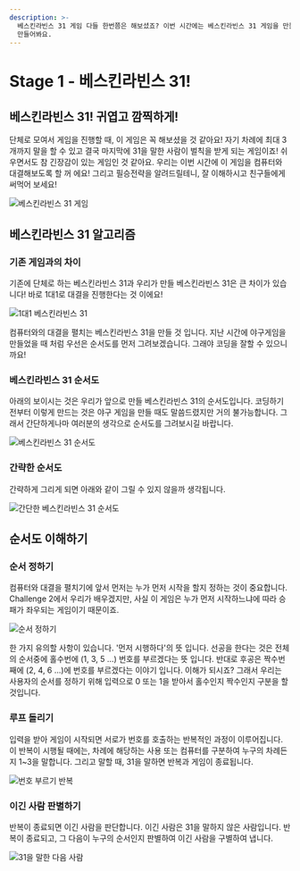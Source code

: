```yaml
---
description: >-
  베스킨라빈스 31 게임 다들 한번쯤은 해보셨죠? 이번 시간에는 베스킨라빈스 31 게임을 만들어봅니다. 우선은 게임에 대해 이해하고
  만들어봐요.
---
```


# Stage 1 - 베스킨라빈스 31!

## 베스킨라빈스 31! 귀엽고 깜찍하게!

단체로 모여서 게임을 진행할 때, 이 게임은 꼭 해보셨을 것 같아요! 자기 차례에 최대 3개까지 말을 할 수 있고 결국 마지막에 31을 말한 사람이 벌칙을 받게 되는 게임이죠! 쉬우면서도 참 긴장감이 있는 게임인 것 같아요. 우리는 이번 시간에 이 게임을 컴퓨터와 대결해보도록 할 꺼 에요! 그리고 필승전략을 알려드릴테니, 잘 이해하시고 친구들에게 써먹어 보세요!

![&#xBCA0;&#xC2A4;&#xD0A8;&#xB77C;&#xBE48;&#xC2A4; 31 &#xAC8C;&#xC784;](../.gitbook/assets/image%20%28126%29.png)

## 베스킨라빈스 31 알고리즘

### 기존 게임과의 차이

기존에 단체로 하는 베스킨라빈스 31과 우리가 만들 베스킨라빈스 31은 큰 차이가 있습니다! 바로 1대1로 대결을 진행한다는 것 이에요!

![1&#xB300;1 &#xBCA0;&#xC2A4;&#xD0A8;&#xB77C;&#xBE48;&#xC2A4; 31](../.gitbook/assets/image%20%28110%29.png)

컴퓨터와의 대결을 펼치는 베스킨라빈스 31을 만들 것 입니다. 지난 시간에 야구게임을 만들었을 때 처럼 우선은 순서도를 먼저 그려보겠습니다. 그래야 코딩을 잘할 수 있으니까요!

### 베스킨라빈스 31 순서도

아래의 보이시는 것은 우리가 앞으로 만들 베스킨라빈스 31의 순서도입니다. 코딩하기 전부터 이렇게 만드는 것은 야구 게임을 만들 때도 말씀드렸지만 거의 불가능합니다. 그래서 간단하게나마 여러분의 생각으로 순서도를 그려보시길 바랍니다.

![&#xBCA0;&#xC2A4;&#xD0A8;&#xB77C;&#xBE48;&#xC2A4; 31 &#xC21C;&#xC11C;&#xB3C4;](../.gitbook/assets/image%20%2870%29.png)

### 간략한 순서도

간략하게 그리게 되면 아래와 같이 그릴 수 있지 않을까 생각됩니다.

![&#xAC04;&#xB2E8;&#xD55C; &#xBCA0;&#xC2A4;&#xD0A8;&#xB77C;&#xBE48;&#xC2A4; 31 &#xC21C;&#xC11C;&#xB3C4;](../.gitbook/assets/image%20%2844%29.png)

## 순서도 이해하기

### 순서 정하기

컴퓨터와 대결을 펼치기에 앞서 먼저는 누가 먼저 시작을 할지 정하는 것이 중요합니다. Challenge 2에서 우리가 배우겠지만, 사실 이 게임은 누가 먼저 시작하느냐에 따라 승패가 좌우되는 게임이기 때문이죠. 

![&#xC21C;&#xC11C; &#xC815;&#xD558;&#xAE30;](../.gitbook/assets/image%20%2896%29.png)

한 가지 유의할 사항이 있습니다. '먼저 시행하다'의 뜻 입니다. 선공을 한다는 것은 전체의 순서중에 홀수번에 \(1, 3, 5 ...\) 번호를 부르겠다는 뜻 입니다. 반대로 후공은 짝수번째에 \(2, 4, 6 ...\)에 번호를 부르겠다는 이야기 입니다. 이해가 되시죠? 그래서 우리는 사용자의 순서를 정하기 위해 입력으로 0 또는 1을 받아서 홀수인지 짝수인지 구분을 할 것입니다.

### 루프 돌리기

입력을 받아 게임이 시작되면 서로가 번호를 호출하는 반복적인 과정이 이루어집니다. 이 반복이 시행될 때에는, 차례에 해당하는 사용 또는 컴퓨터를 구분하여 누구의 차례든지 1~3을 말합니다. 그리고 말할 때, 31을 말하면 반복과 게임이 종료됩니다.

![&#xBC88;&#xD638; &#xBD80;&#xB974;&#xAE30; &#xBC18;&#xBCF5;](../.gitbook/assets/image%20%2880%29.png)

### 이긴 사람 판별하기

반복이 종료되면 이긴 사람을 판단합니다. 이긴 사람은 31을 말하지 않은 사람입니다. 반복이 종료되고, 그 다음이 누구의 순서인지 판별하여 이긴 사람을 구별하여 냅니다.

![31&#xC744; &#xB9D0;&#xD55C; &#xB2E4;&#xC74C; &#xC0AC;&#xB78C;](../.gitbook/assets/image%20%2869%29.png)

